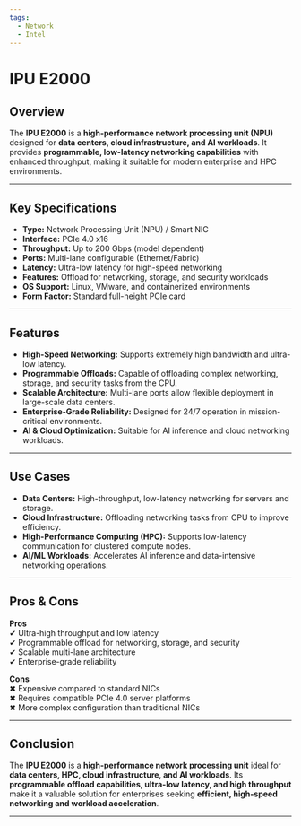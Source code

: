 ```yaml
---
tags:
  - Network
  - Intel
---
```


# IPU E2000

## Overview
The **IPU E2000** is a **high-performance network processing unit (NPU)** designed for **data centers, cloud infrastructure, and AI workloads**. It provides **programmable, low-latency networking capabilities** with enhanced throughput, making it suitable for modern enterprise and HPC environments.

---

## Key Specifications

- **Type:** Network Processing Unit (NPU) / Smart NIC  
- **Interface:** PCIe 4.0 x16  
- **Throughput:** Up to 200 Gbps (model dependent)  
- **Ports:** Multi-lane configurable (Ethernet/Fabric)  
- **Latency:** Ultra-low latency for high-speed networking  
- **Features:** Offload for networking, storage, and security workloads  
- **OS Support:** Linux, VMware, and containerized environments  
- **Form Factor:** Standard full-height PCIe card  

---

## Features

- **High-Speed Networking:** Supports extremely high bandwidth and ultra-low latency.  
- **Programmable Offloads:** Capable of offloading complex networking, storage, and security tasks from the CPU.  
- **Scalable Architecture:** Multi-lane ports allow flexible deployment in large-scale data centers.  
- **Enterprise-Grade Reliability:** Designed for 24/7 operation in mission-critical environments.  
- **AI & Cloud Optimization:** Suitable for AI inference and cloud networking workloads.  

---

## Use Cases

- **Data Centers:** High-throughput, low-latency networking for servers and storage.  
- **Cloud Infrastructure:** Offloading networking tasks from CPU to improve efficiency.  
- **High-Performance Computing (HPC):** Supports low-latency communication for clustered compute nodes.  
- **AI/ML Workloads:** Accelerates AI inference and data-intensive networking operations.  

---

## Pros & Cons

**Pros**  
✔ Ultra-high throughput and low latency  
✔ Programmable offload for networking, storage, and security  
✔ Scalable multi-lane architecture  
✔ Enterprise-grade reliability  

**Cons**  
✖ Expensive compared to standard NICs  
✖ Requires compatible PCIe 4.0 server platforms  
✖ More complex configuration than traditional NICs  

---

## Conclusion

The **IPU E2000** is a **high-performance network processing unit** ideal for **data centers, HPC, cloud infrastructure, and AI workloads**. Its **programmable offload capabilities, ultra-low latency, and high throughput** make it a valuable solution for enterprises seeking **efficient, high-speed networking and workload acceleration**.  

---

